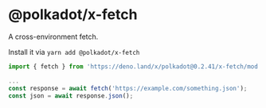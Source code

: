 # @polkadot/x-fetch

A cross-environment fetch.

Install it via `yarn add @polkadot/x-fetch`

```js
import { fetch } from 'https://deno.land/x/polkadot@0.2.41/x-fetch/mod.ts';

...
const response = await fetch('https://example.com/something.json');
const json = await response.json();
```
